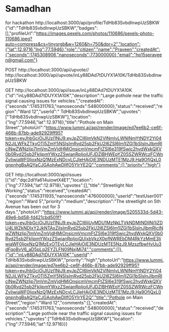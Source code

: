 # Samadhan
for hackathon
http://localhost:3000/api/profile/TdHb83SvbdInwpUzSBKW
{"id":"TdHb83SvbdInwpUzSBKW","badges":[],"profileUrl":"https://images.pexels.com/photos/110686/pexels-photo-110686.jpeg?auto=compress&cs=tinysrgb&w=1260&h=750&dpr=2","location":{"lat":12.9716,"lng":77.5946},"role":"citizen","name":"Praveen","createdAt":{"seconds":1745308906,"nanoseconds":773000000},"email":"hp15spraveen@gmail.com"}

POST http://localhost:3000/api/upvote/<issueId>/<userId>
http://localhost:3000/api/upvote/inLy88DAd7tDUYX1A10K/TdHb83SvbdInwpUzSBKW

GET http://localhost:3000/api/issue/inLy88DAd7tDUYX1A10K
{"id":"inLy88DAd7tDUYX1A10K","description":"Large pothole near the traffic signal causing issues for vehicles.","createdAt":{"seconds":1745311763,"nanoseconds":548000000},"status":"received","region":"Ward 12","userId":" TdHb83SvbdInwpUzSBKW","upvotes":["TdHb83SvbdInwpUzSBKW"],"location":{"lng":77.5946,"lat":12.9716},"title":"Pothole on Main Street","photoUrl":"https://www.lummi.ai/api/render/image/ed7ee6b2-ce6f-466b-87bb-ade92929ff95?token=eyJhbGciOiJIUzI1NiJ9.eyJpZCI6ImVkN2VlNmIyLWNlNmYtNDY2Yi04N2JiLWFkZTkyOTI5ZmY5NSIsImRvd25sb2FkU2l6ZSI6Im1lZGl1bSIsInJlbmRlclNwZWNzIjp7ImVmZmVjdHMiOnsicmVmcmFtZSI6e319fSwic2hvdWxkQXV0b0Rvd25sb2FkIjpmYWxzZSwianRpIjoiUFJDZlBHWEpYZ05SZWRWczFCWnZyIiwiaWF0IjoxNzQ1MzExNDcyLCJleHAiOjE3NDUzMTE1MzJ9.Ha9OfjQxL0gnpnhgBsAQYaCJGAohAwDlIfO5YIrYE2Q","comments":[],"priority":"high"}

GET http://localhost:3000/api/issues
[{"id":"dqc2dIYa614uiowtX4E1","location":{"lng":77.594,"lat":12.9718},"upvotes":[],"title":"Streetlight Not Working","status":"received","createdAt":{"seconds":1745311935,"nanoseconds":476000000},"userId":"testUser001","region":"Ward 5","priority":"medium","description":"The streetlight on 5th Avenue has been out for 3 days.","photoUrl":"https://www.lummi.ai/api/render/image/5205533d-5d43-49e6-bd58-fd421cbd501f?token=eyJhbGciOiJIUzI1NiJ9.eyJpZCI6IjUyMDU1MzNkLTVkNDMtNDllNi1iZDU4LWZkNDIxY2JkNTAxZiIsImRvd25sb2FkU2l6ZSI6Im1lZGl1bSIsInJlbmRlclNwZWNzIjp7ImVmZmVjdHMiOnsicmVmcmFtZSI6e319fSwic2hvdWxkQXV0b0Rvd25sb2FkIjpmYWxzZSwianRpIjoiQUlxbVkzX0pfNWREbDM4RkYzMmE3IiwiaWF0IjoxNzQ1MzExOTEyLCJleHAiOjE3NDUzMTE5NzJ9.MzszfbwHvUu3dFqoBvV6_aD5pLq2EYZLFN09NxjMi74","comments":[]},{"id":"inLy88DAd7tDUYX1A10K","userId":" TdHb83SvbdInwpUzSBKW","priority":"high","photoUrl":"https://www.lummi.ai/api/render/image/ed7ee6b2-ce6f-466b-87bb-ade92929ff95?token=eyJhbGciOiJIUzI1NiJ9.eyJpZCI6ImVkN2VlNmIyLWNlNmYtNDY2Yi04N2JiLWFkZTkyOTI5ZmY5NSIsImRvd25sb2FkU2l6ZSI6Im1lZGl1bSIsInJlbmRlclNwZWNzIjp7ImVmZmVjdHMiOnsicmVmcmFtZSI6e319fSwic2hvdWxkQXV0b0Rvd25sb2FkIjpmYWxzZSwianRpIjoiUFJDZlBHWEpYZ05SZWRWczFCWnZyIiwiaWF0IjoxNzQ1MzExNDcyLCJleHAiOjE3NDUzMTE1MzJ9.Ha9OfjQxL0gnpnhgBsAQYaCJGAohAwDlIfO5YIrYE2Q","title":"Pothole on Main Street","region":"Ward 12","comments":[],"createdAt":{"seconds":1745311763,"nanoseconds":548000000},"status":"received","description":"Large pothole near the traffic signal causing issues for vehicles.","upvotes":["TdHb83SvbdInwpUzSBKW"],"location":{"lng":77.5946,"lat":12.9716}}]